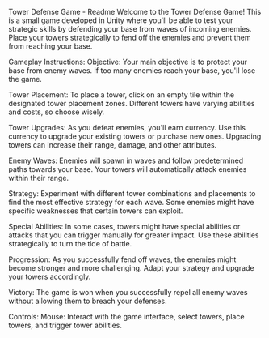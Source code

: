 Tower Defense Game - Readme
Welcome to the Tower Defense Game! This is a small game developed in Unity where you'll be able to test your strategic skills by defending your base from waves of incoming enemies. Place your towers strategically to fend off the enemies and prevent them from reaching your base.

Gameplay Instructions:
Objective: Your main objective is to protect your base from enemy waves. If too many enemies reach your base, you'll lose the game.

Tower Placement: To place a tower, click on an empty tile within the designated tower placement zones. Different towers have varying abilities and costs, so choose wisely.

Tower Upgrades: As you defeat enemies, you'll earn currency. Use this currency to upgrade your existing towers or purchase new ones. Upgrading towers can increase their range, damage, and other attributes.

Enemy Waves: Enemies will spawn in waves and follow predetermined paths towards your base. Your towers will automatically attack enemies within their range.

Strategy: Experiment with different tower combinations and placements to find the most effective strategy for each wave. Some enemies might have specific weaknesses that certain towers can exploit.

Special Abilities: In some cases, towers might have special abilities or attacks that you can trigger manually for greater impact. Use these abilities strategically to turn the tide of battle.

Progression: As you successfully fend off waves, the enemies might become stronger and more challenging. Adapt your strategy and upgrade your towers accordingly.

Victory: The game is won when you successfully repel all enemy waves without allowing them to breach your defenses.

Controls:
Mouse: Interact with the game interface, select towers, place towers, and trigger tower abilities.
